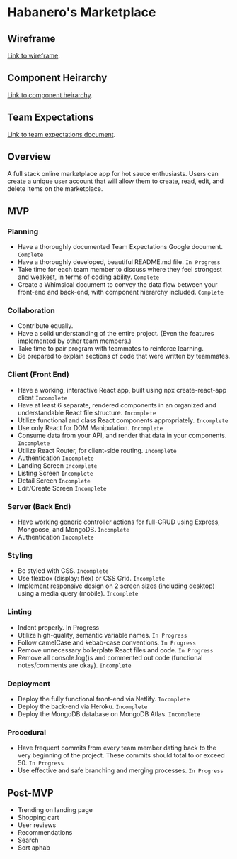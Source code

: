 # Habanero's Marketplace

## Wireframe

[Link to wireframe](https://xd.adobe.com/view/23ae2f8e-983d-46cb-8457-1e415419fedc-76fd/).

## Component Heirarchy

[Link to component heirarchy](https://whimsical.com/p3-component-hierarchy-T4QsjM7u8KPqCMEeA33ShM).

## Team Expectations

[Link to team expectations document](https://docs.google.com/document/d/1n1JXjr8oS4m7MJSFc6OCPbnMeExFkACTUK5tMxf0VVc/edit?usp=sharing).

## Overview

A full stack online marketplace app for hot sauce enthusiasts. Users can create a unique user account that will allow them to create, read, edit, and delete items on the marketplace.

## MVP

### Planning

- Have a thoroughly documented Team Expectations Google document. `Complete`
- Have a thoroughly developed, beautiful README.md file. `In Progress`
- Take time for each team member to discuss where they feel strongest and weakest, in terms of coding ability. `Complete`
- Create a Whimsical document to convey the data flow between your front-end and back-end, with component hierarchy included. `Complete`

### Collaboration

- Contribute equally.
- Have a solid understanding of the entire project. (Even the features implemented by other team members.)
- Take time to pair program with teammates to reinforce learning.
- Be prepared to explain sections of code that were written by teammates.

### Client (Front End)

- Have a working, interactive React app, built using npx create-react-app client `Incomplete`
- Have at least 6 separate, rendered components in an organized and understandable React file structure. `Incomplete`
- Utilize functional and class React components appropriately. `Incomplete`
- Use only React for DOM Manipulation. `Incomplete`
- Consume data from your API, and render that data in your components. `Incomplete`
- Utilize React Router, for client-side routing. `Incomplete`
- Authentication `Incomplete`
- Landing Screen `Incomplete`
- Listing Screen `Incomplete`
- Detail Screen `Incomplete`
- Edit/Create Screen `Incomplete`

### Server (Back End)

- Have working generic controller actions for full-CRUD using Express, Mongoose, and MongoDB. `Incomplete`
- Authentication `Incomplete`

### Styling

- Be styled with CSS. `Incomplete`
- Use flexbox (display: flex) or CSS Grid. `Incomplete`
- Implement responsive design on 2 screen sizes (including desktop) using a media query (mobile). `Incomplete`

### Linting

- Indent properly. In Progress
- Utilize high-quality, semantic variable names. `In Progress`
- Follow camelCase and kebab-case conventions. `In Progress`
- Remove unnecessary boilerplate React files and code. `In Progress`
- Remove all console.log()s and commented out code (functional notes/comments are okay). `Incomplete`

### Deployment

- Deploy the fully functional front-end via Netlify. `Incomplete`
- Deploy the back-end via Heroku. `Incomplete`
- Deploy the MongoDB database on MongoDB Atlas. `Incomplete`

### Procedural

- Have frequent commits from every team member dating back to the very beginning of the project. These commits should total to or exceed 50. `In Progress`
- Use effective and safe branching and merging processes. `In Progress`

## Post-MVP

- Trending on landing page
- Shopping cart
- User reviews
- Recommendations
- Search
- Sort aphab
